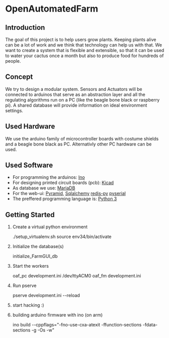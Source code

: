 OpenAutomatedFarm
=================

Introduction
------------

The goal of this project is to help users grow plants. Keeping plants
alive can be a lot of work and we think that technology can help us
with that. We want to create a system that is flexible and extensible,
so that it can be used to water your cactus once a month but also to
produce food for hundreds of people.

Concept
-------

We try to design a modular system. Sensors and Actuators will be
connected to arduinos that serve as an abstraction layer and all the
regulating algorithms run on a PC (like the beagle bone black or
raspberry pi). A shared database will provide information on ideal
environment settings.

Used Hardware
-------------

We use the arduino family of microcontroller boards with costume
shields and a beagle bone black as PC. Alternativly other PC
hardware can be used.

Used Software
-------------

* For programming the arduinos:
[Ino](http://inotool.org/)
* For designing printed circuit boards (pcb):
[Kicad](http://www.kicad-pcb.org/)
* As database we use:
[MariaDB](https://mariadb.org/)
* For the web-ui:
[Pyramid](http://www.pylonsproject.org/),
[Sqlalchemy](www.sqlalchemy.org/)
[redis-py](https://github.com/andymccurdy/redis-py)
[pyserial](http://pyserial.sourceforge.net/)
* The preffered programming language is:
[Python 3](www.python.org)


Getting Started
---------------

1) Create a virtual python environment

	./setup_virtualenv.sh
	source env34/bin/activate

2) Initialize the database(s)

	initialize_FarmGUI_db

3) Start the workers

	oaf_pc development.ini /dev/ttyACM0
	oaf_fm development.ini

4) Run pserve

	pserve development.ini --reload

5) start hacking :)

6) building arduino firmware with ino (on arm)

    ino build --cppflags="-fno-use-cxa-atexit -ffunction-sections -fdata-sections -g -Os -w"

